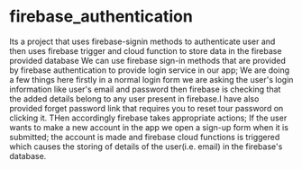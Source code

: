 # firebase_authentication
Its a project that uses firebase-signin methods to authenticate user and then uses firebase trigger and cloud function to store data in the firebase provided database
We can use firebase sign-in methods that are provided by firebase authentication to provide login service in our app; We are doing a few things here firstly in a normal login form
we are asking the user's login information like user's email and password then firebase is checking that the added details belong to any user present in firebase.I have also provided forget password link that requires you to reset tour password on clicking it.
THen accordingly firebase takes appropriate actions; If the user wants to make a new account in the app we open a sign-up form when it is submitted; the account is made and firebase cloud functions is triggered which causes the storing of details of the user(i.e. email) in the firebase's database.

